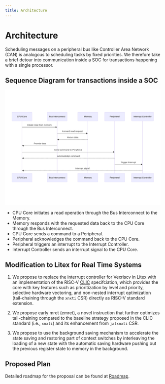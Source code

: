 ```yaml
---
title: Architecture
---
```


Architecture
============

Scheduling messages on a peripheral bus like Controller Area Network (CAN) is analogous to scheduling tasks by fixed priorities. 
We therefore take a brief detour into communication inside a SOC for transactions happening with a single processor.

## Sequence Diagram for transactions inside a SOC

![logo](./attachment/litex-sequence-daigram.png)


- CPU Core initiates a read operation through the Bus Interconnect to the Memory.
- Memory responds with the requested data back to the CPU Core through the Bus Interconnect.
- CPU Core sends a command to a Peripheral.
- Peripheral acknowledges the command back to the CPU Core.
- Peripheral triggers an interrupt to the Interrupt Controller.
- Interrupt Controller sends an interrupt signal to the CPU Core.


## Modification to Litex for Real Time Systems

1. We propose to replace the interrupt controller for Vexriscv in Litex with an implementation of the RISC-V [CLIC](https://github.com/riscv/riscv-fast-interrupt/blob/master/clic.adoc) specifciation, which provides the core with key features such as prioritization by level and priority, selective hardware vectoring, and non-nested interrupt optimization (tail-chaining through the `xnxti` CSR) directly as RISC-V standard extension.

2. We propose early mret (emret), a novel instruction that further optimizes tail-chaining compared to the baseline strategy proposed in the CLIC standard (i.e., `xnxti`) and its enhancement from `jalxnxti` CSR. 

3. We propose to use the background saving mechanism to accelerate the state saving and restoring part of context switches by interleaving the loading of a new state with the automatic saving hardware pushing out the previous register state to memory in the background. 

## Proposed Plan

Detailed roadmap for the proposal can be found at [Roadmap](Roadmap).